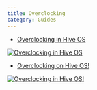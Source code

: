 ```yaml
---
title: Overclocking
category: Guides
---
```


- <a href="https://www.youtube.com/watch?v=1BcRnR6zRBA">Overclocking in Hive OS</a>

<a href="http://www.youtube.com/watch?feature=player_embedded&v=1BcRnR6zRBA
" target="_blank"><img src="http://img.youtube.com/vi/1BcRnR6zRBA/0.jpg"
alt="Overclocking in Hive OS"></a>

- <a href="https://www.youtube.com/watch?v=i4j5-hMg5RM">Overclocking on Hive OS!</a>

<a href="http://www.youtube.com/watch?feature=player_embedded&v=i4j5-hMg5RM
" target="_blank"><img src="http://img.youtube.com/vi/i4j5-hMg5RM/0.jpg"
alt="Overclocking in Hive OS!"></a>
